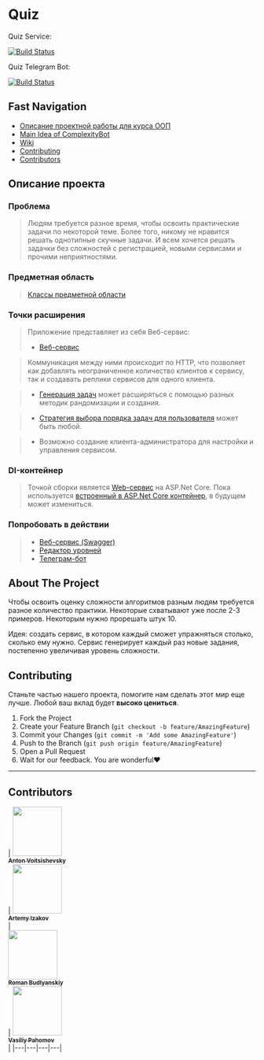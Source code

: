 # Quiz

Quiz Service:

[![Build Status](https://dev.azure.com/AntonVoitsishevsky/Quiz/_apis/build/status/quiz-service%20-%201%20-%20CI?branchName=master)](https://dev.azure.com/AntonVoitsishevsky/Quiz/_build/latest?definitionId=16&branchName=master)

Quiz Telegram Bot:

[![Build Status](https://dev.azure.com/AntonVoitsishevsky/Quiz/_apis/build/status/quiz-bot%20-%20CI?branchName=bot_develop)](https://dev.azure.com/AntonVoitsishevsky/Quiz/_build/latest?definitionId=15&branchName=bot_develop)



<!-- TABLE OF CONTENTS -->
## Fast Navigation

* [Описание проектной работы для курса ООП](#OOP)
* [Main Idea of ComplexityBot](#about-the-project)
* [Wiki](https://github.com/complexitybot/Quiz/wiki/)
* [Contributing](#contributing)
* [Contributors](#contributors)


<!-- OOP -->
## Описание проекта
### Проблема
> Людям требуется разное время, чтобы освоить практические задачи по некоторой теме.
> Более того, никому не нравится решать однотипные скучные задачи.
> И всем хочется решать задачки без сложностей с регистрацией, новыми сервисами и прочими неприятностями.
### Предметная область
> [Классы предметной области](Quiz/Domain)
### Точки расширения
> Приложение представляет из себя Веб-сервис:
> * [Веб-сервис](Quiz/ComplexityWeb/)

> Коммуникация между ними происходит по HTTP, что позволяет как добавлять неограниченное количество клиентов к сервису,
> так и создавать реплики сервисов для одного клиента.

> * [Генерация задач](Quiz/Domain/Entities/TaskGenerators/) может расширяться с помощью разных методик рандомизации и создания.

> * [Стратегия выбора порядка задач для пользователя](Quiz/Application/Selectors/ITaskGeneratorSelector.cs) может быть любой.

> * Возможно создание клиента-администратора для настройки и управления сервисом.
### DI-контейнер
> Точкой сборки является [Web-сервис](Quiz/ComplexityWeb/) на ASP.Net Core.
> Пока используется [встроенный в ASP.Net Core контейнер](Quiz/ComplexityWeb/Startup.cs),
> в будущем может измениться.
### Попробовать в действии
> * [Веб-сервис (Swagger)](https://quiz-service.azurewebsites.net/swagger/index.html)
> * [Редактор уровней](https://quiz-editor.azurewebsites.net/index.html)
> * [Телеграм-бот](https://telegram.me/quiblebot)


<!-- ABOUT THE PROJECT -->
## About The Project
Чтобы освоить оценку сложности алгоритмов разным людям требуется разное количество практики. Некоторые схватывают уже после 2-3 примеров. Некоторым нужно прорешать штук 10.

Идея: создать сервис, в котором каждый сможет упражняться столько, сколько ему нужно. Сервис генерирует каждый раз новые задания, постепенно увеличивая уровень сложности.


<!-- CONTRIBUTING -->
## Contributing

Станьте частью нашего проекта, помогите нам сделать этот мир еще лучше. Любой ваш вклад будет **высоко цениться**. 

1. Fork the Project
2. Create your Feature Branch (`git checkout -b feature/AmazingFeature`)
3. Commit your Changes (`git commit -m 'Add some AmazingFeature'`)
4. Push to the Branch (`git push origin feature/AmazingFeature`)
5. Open a Pull Request
6. Wait for our feedback. You are wonderful❤️


___
<!-- CONTRIBUTORS -->
## Contributors

| [<img src="https://avatars2.githubusercontent.com/u/31823086?s=460&v=4" width="100px;"/><br /><sub><b>Anton Voitsishevsky </b></sub>](https://github.com/FunFunFine)<br />|
  [<img src="https://avatars1.githubusercontent.com/u/38810090?s=460&v=4" width="100px;"/><br /><sub><b>Artemy Izakov </b></sub>](https://github.com/CGOptimum)<br />|  
  [<img src="https://avatars3.githubusercontent.com/u/19955305?s=460&v=4" width="100px;"/><br /><sub><b>Roman Budlyanskiy </b></sub>](https://github.com/bully434)<br />| 
  [<img src="https://avatars0.githubusercontent.com/u/37302383?s=460&v=4" width="100px;"/><br /><sub><b>Vasiliy Pahomov </b></sub>](https://github.com/vaspahomov)<br />|
|---|---|---|---|
